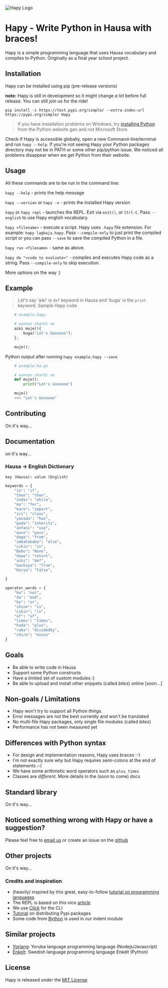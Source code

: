 ![Hapy Logo](https://i.ibb.co/qY10MRp/Whats-App-Image-2021-11-03-at-18-03-23.jpg)

# Hapy - Write Python in Hausa with braces!

Hapy is a simple programming language that uses Hausa vocabulary and compiles to Python. Originally as a final year school project.

## Installation

Hapy can be installed using pip (pre-release versions)

**note:** Hapy is still in development so it might change *a lot* before full release. You can still join us for the ride!


```
pip install -i https://test.pypi.org/simple/ --extra-index-url https://pypi.org/simple/ Hapy
```

> If you have installation problems on Windows, try [installing Python](https://python.org/downloads) from the Python website gan and not Microsoft Store.

Check if Hapy is accessible globally, open a new Command-line/terminal and run `hapy --help`. If you're not seeing Hapy your Python packages directory may not be in PATH or some other pip/python issue. We noticed all problems disappear when we get Python from their website.
## Usage

All these commands are to be run in the command line:

`hapy --help` - prints the help message

`hapy --version` or `hapy -v` - prints the installed Hapy version

`hapy` or `hapy repl` - launches the REPL. Exit via `exit()`, or `Ctrl-C`. Pass `--english` to use Hapy english vocabulary.

`hapy <filename>` - execute a script. Hapy uses `.hapy` file extension. For example: `hapy lagbaja.hapy`. Pass `--compile-only` to just print the compiled script or you can pass `--save` to save the compiled Python in a file.

`hapy run <filename>` - same as above.

`hapy do "<code to evaluate>"` - compiles and executes Hapy code as a string. Pass `--compile-only` to skip execution.

More options on the way :)

## Example
> Let's say 'aiki' is `def` keyword in Hausa and 'buga' is the `print` keyword.
Sample Hapy code
```python
    # example.hapy

    # wannan sharhi ne
    aiki muje(){
        buga("Let's Goooooo");
    };

    muje();
```
Python output after running `hapy example.hapy --save`
```python
    # example.ha.py

    # wannan sharhi ne
    def muje():
        print("Let's Goooooo")

    muje()
    >>> "Let's Goooooo"
```
## Contributing

On it's way...

## Documentation

on it's way...

### Hausa -> English  Dictionary
`key (Hausa): value (English)`

```python
keywords = {
    "in": "if",
    "then": "then",
    "indai": "while",
    "ma": "for",
    "karo": "import",
    "iri": "class",
    "yanada": "has",
    "gada": "inherits",
    "anfani": "use",
    "wuce": "pass",
    "daga": "from",
    "imbahakaba": "else",
    "cikin": "in",
    "Babu": "None",
    "dawo": "return",
    "aiki": "def",
    "Gaskiya": "True",
    "Karya": "False",

}

operator_words = {
    "ba": "not",
    "da": "and",
    "ko": "or",
    "shine": "is",
    "cikin": "in",
    "of": "of",
    "times": "times",
    "hada": "plus",
    "raba": "dividedby",
    "chire": "minus"
}
```

## Goals

* Be able to write code in Hausa
* Support some Python constructs
* Have a limited set of custom modules :)
* Be able to upload and install other snippets (called *bites*) online [soon...]

## Non-goals / Limitations

* Hapy won't try to support all Python *things*.
* Error messages are not the best currently and won't be translated
* No multi-file Hapy packages, only single file modules (called *bites*)
* Performance has not been measured yet

## Differences with Python syntax

* For design and implementation reasons, Hapy uses braces :-)
* I'm not exactly sure *why* but Hapy requires semi-colons at the end of statements :-(
* We have some arithmetic word operators such as `plus`, `times`
* Classes are *different*. More details in the (soon to come) docs

## Standard library

On it's way...

## Noticed something wrong with Hapy or have a suggestion?

Please feel free to [email us](core-team.435caa94544f383ce9a89fab69dafa5b.show-sender@streams.zulipchat.com) or create an issue on the [github](https://github.com/hapy-lang/hapy/issues/new)

## Other projects
 On it's way...


### Credits and inspiration

* (heavily) inspired by this great, easy-to-follow [tutorial on programming languages](https://lisperator.net/pltut)
* The REPL is based on this nice [article](https://dev.to/amal/building-the-python-repl-3468)
* We use [Click](https://click.palletsprojects.com/en/8.0.x/) for the CLI
* [Tutorial](https://medium.com/nerd-for-tech/how-to-build-and-distribute-a-cli-tool-with-python-537ae41d9d78) on distributing Pypi packages
* Some code from [Bython](https://github.com/mathialo/bython) is used in our indent module
## Similar projects

* [Yorlang](https://anoniscoding.github.io/yorlang/docs/doc.html): Yoruba language programming language (Nodejs/Javascript)
* [Enkelt](https://enkelt.io/): Swedish language programming language Enkelt (Python)


## License

Hapy is released under the [MIT License](https://opensource.org/licenses/MIT)
